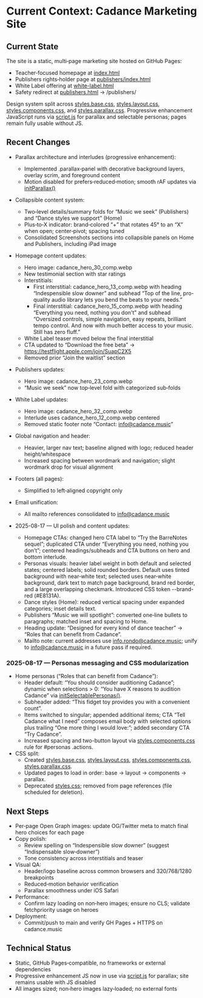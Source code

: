 # Current Context: Cadance Marketing Site

## Current State
The site is a static, multi‑page marketing site hosted on GitHub Pages:
- Teacher‑focused homepage at [index.html](index.html)
- Publishers rights‑holder page at [publishers/index.html](publishers/index.html)
- White Label offering at [white-label.html](white-label.html)
- Safety redirect at [publishers.html](publishers.html) → /publishers/

Design system split across [styles.base.css](styles.base.css), [styles.layout.css](styles.layout.css), [styles.components.css](styles.components.css), and [styles.parallax.css](styles.parallax.css). Progressive enhancement JavaScript runs via [script.js](script.js) for parallax and selectable personas; pages remain fully usable without JS.

## Recent Changes
- Parallax architecture and interludes (progressive enhancement):
  - Implemented .parallax‑panel with decorative background layers, overlay scrim, and foreground content
  - Motion disabled for prefers‑reduced‑motion; smooth rAF updates via [initParallax()](script.js:1)
- Collapsible content system:
  - Two‑level details/summary folds for “Music we seek” (Publishers) and “Dance styles we support” (Home)
  - Plus‑to‑X indicator: brand‑colored “+” that rotates 45° to an “X” when open; center‑pivot; spacing tuned
  - Consolidated Screenshots sections into collapsible panels on Home and Publishers, including iPad image
- Homepage content updates:
  - Hero image: cadance_hero_30_comp.webp
  - New testimonial section with star ratings
  - Interstitials:
    - First interstitial: cadance_hero_13_comp.webp with heading “Indespensible slow downer” and subhead “Top of the line, pro-quality audio library lets you bend the beats to your needs.”
    - Final interstitial: cadance_hero_15_comp.webp with heading “Everything you need, nothing you don't” and subhead “Oversized controls, simple navigation, easy repeats, brilliant tempo control. And now with much better access to your music. Still has zero fluff.”
  - White Label teaser moved below the final interstitial
  - CTA updated to “Download the free beta” → https://testflight.apple.com/join/SuapC2X5
  - Removed prior “Join the waitlist” section
- Publishers updates:
  - Hero image: cadance_hero_23_comp.webp
  - “Music we seek” now top‑level fold with categorized sub‑folds
- White Label updates:
  - Hero image: cadance_hero_32_comp.webp
  - Interlude uses cadance_hero_12_comp.webp centered
  - Removed static footer note “Contact: info@cadance.music”
- Global navigation and header:
  - Heavier, larger nav text; baseline aligned with logo; reduced header height/whitespace
  - Increased spacing between wordmark and navigation; slight wordmark drop for visual alignment
- Footers (all pages):
  - Simplified to left‑aligned copyright only
- Email unification:
  - All mailto references consolidated to info@cadance.music

- 2025-08-17 — UI polish and content updates:
  - Homepage CTAs: changed hero CTA label to “Try the BarreNotes sequel”; duplicated CTA under “Everything you need, nothing you don’t”; centered headings/subheads and CTA buttons on hero and bottom interlude.
  - Personas visuals: heavier label weight in both default and selected states; centered labels; solid rounded borders. Default uses tinted background with near‑white text; selected uses near‑white background, dark text to match page background, brand red border, and a large overlapping checkmark. Introduced CSS token --brand-red (#E8131A).
  - Dance styles (Home): reduced vertical spacing under expanded categories; inset details text.
  - Publishers “Music we will spotlight”: converted one‑line bullets to paragraphs; matched inset and spacing to Home.
  - Heading update: “Designed for every kind of dance teacher” → “Roles that can benefit from Cadance”.
  - Mailto note: current addresses use info.rondo@cadance.music; unify to info@cadance.music in a future pass if required.

### 2025-08-17 — Personas messaging and CSS modularization
- Home personas (“Roles that can benefit from Cadance”):
  - Header default: “You should consider auditioning Cadance”; dynamic when selections > 0: “You have X reasons to audition Cadance” via [initSelectablePersonas()](script.js:98).
  - Subheader added: “This fidget toy provides you with a convenient count”.
  - Items switched to singular; appended additional items; CTA “Tell Cadance what I need” composes email body with selected options plus trailing “One more thing I would love:”; added secondary CTA “Try Cadance”.
  - Increased spacing and two-button layout via [styles.components.css](styles.components.css:1) rule for #personas .actions.
- CSS split:
  - Created [styles.base.css](styles.base.css), [styles.layout.css](styles.layout.css), [styles.components.css](styles.components.css), [styles.parallax.css](styles.parallax.css).
  - Updated pages to load in order: base → layout → components → parallax.
  - Deprecated [styles.css](styles.css); removed from page references (file scheduled for deletion).

## Next Steps
- Per‑page Open Graph images: update OG/Twitter meta to match final hero choices for each page
- Copy polish:
  - Review spelling on “Indespensible slow downer” (suggest “Indispensable slow‑downer”)
  - Tone consistency across interstitials and teaser
- Visual QA:
  - Header/logo baseline across common browsers and 320/768/1280 breakpoints
  - Reduced‑motion behavior verification
  - Parallax smoothness under iOS Safari
- Performance:
  - Confirm lazy loading on non‑hero images; ensure no CLS; validate fetchpriority usage on heroes
- Deployment:
  - Commit/push to main and verify GH Pages + HTTPS on cadance.music

## Technical Status
- Static, GitHub Pages‑compatible, no frameworks or external dependencies
- Progressive enhancement JS now in use via [script.js](script.js) for parallax; site remains usable with JS disabled
- All images sized; non‑hero images lazy‑loaded; no external fonts